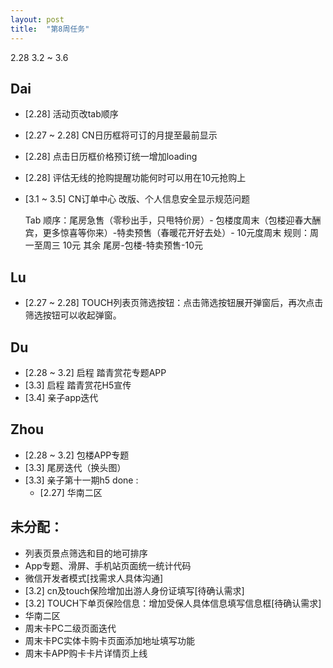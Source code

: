 ```yaml
---
layout: post
title:  "第8周任务"
---
```


2.28 3.2 ~ 3.6

Dai
---
- [2.28] 活动页改tab顺序
- [2.27 ~ 2.28] CN日历框将可订的月提至最前显示
- [2.28] 点击日历框价格预订统一增加loading
- [2.28] 评估无线的抢购提醒功能何时可以用在10元抢购上
- [3.1 ~ 3.5] CN订单中心 改版、个人信息安全显示规范问题

  Tab 顺序：尾房急售（零秒出手，只甩特价房）- 包楼度周末（包楼迎春大酬宾，更多惊喜等你来）-特卖预售（春暖花开好去处）- 10元度周末
  规则：周一至周三 10元  其余 尾房-包楼-特卖预售-10元

Lu
--
- [2.27 ~ 2.28] TOUCH列表页筛选按钮：点击筛选按钮展开弹窗后，再次点击筛选按钮可以收起弹窗。

Du
--
- [2.28 ~ 3.2] 启程 踏青赏花专题APP
- [3.3] 启程 踏青赏花H5宣传
- [3.4] 亲子app迭代


Zhou
----
- [2.28 ~ 3.2] 包楼APP专题
- [3.3] 尾房迭代（换头图）
- [3.3] 亲子第十一期h5
done :
  - [2.27] 华南二区

未分配：
-------
  - 列表页景点筛选和目的地可排序
  - App专题、滑屏、手机站页面统一统计代码
  - 微信开发者模式[找需求人具体沟通]
  - [3.2] cn及touch保险增加出游人身份证填写[待确认需求]
  - [3.2] TOUCH下单页保险信息：增加受保人具体信息填写信息框[待确认需求]
  - 华南二区
  - 周末卡PC二级页面迭代
  - 周末卡PC实体卡购卡页面添加地址填写功能
  - 周末卡APP购卡卡片详情页上线
